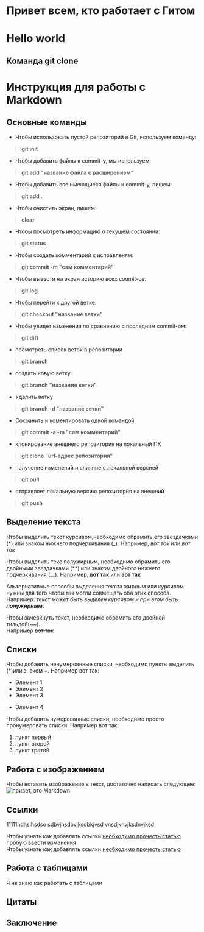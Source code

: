 # Привет всем, кто работает с Гитом
# Hello world
## Команда git clone

# Инструкция для работы с Markdown

## Основные команды

* Чтобы использовать пустой репозиторий в Git, используем команду:  
> **git init**

* Чтобы добавить файлы к commit-у, мы используем:  
> **git add "название файла с расширением"**

* Чтобы добавить все имеющиеся файлы к commit-у, пишем:  
> **git add .**

* Чтобы очистить экран, пишем:  
> **clear**

* Чтобы посмотреть информацию о текущем состоянии:  
> **git status**

* Чтобы создать комментарий к исправленям:  
> **git commit -m "сам комментарий"**  

* Чтобы вывести на экран историю всех coomit-ов:  
>**git log**  

* Чтобы перейти к другой ветке:
>**git checkout "название ветки"**  

* Чтобы увидет изменения по сравнению с последним commit-ом:  
>**git diff**  

* посмотреть список веток в репозитории
> **git branch**

* создать новую ветку
> **git branch "название ветки"**

* Удалить ветку
> **git branch -d "название ветки"**  

* Сохранить и коментировать одной командой
> **git commit -a -m "сам комментарий"**

* клонирование внешнего репозитория на  локальный ПК
> **git clone "url-адрес репозитория"**

*  получение изменений и слияние с локальной версией
> **git pull**

* отправляет локальную версию репозитория на внешний
> **git push**

## Выделение текста

Чтобы выделить текст курсивом,необходимо обрамить его звездачками (*)  или знаком нижнего подчеркивания (_). Например, *вот так* или _вот так_

Чтобы выделить текс полужирным, необходимо обрамить его двойными звездачками (**)  или знаком двойного нижнего подчеркивания (__). Например, **вот так** или __вот так__

Альтернативные способы выделения текста жирным или курсивом нужны для того чтобы мы могли совмещать оба этих способа. Например: _текст может быть выделен курсивом и при этом быть **полужирным**_.

Чтобы зачеркнуть текст, необходимо обрамить его двойной тильдой(~~).  
Например ~~вот так~~ 

## Списки

Чтобы добавить ненумеровнные списки, необходимо пункты выделить (*)или знаком +. Например вот так:
* Элемент 1
* Элемент 2
* Элемент 3
+ Элемент 4

Чтобы добавить нумерованные списки, необходимо просто пронумеровать списки. Например вот так:
1. пункт первый
2. пункт второй
3. пункт третий

## Работа с изображением

Чтобы вставить изображение в текст, достаточно написать следующее:
![привет, это Markdown](Markdown-mark.png)

## Ссылки

11111hdhsihsdso
sdbvjhsdbvjksdbkjvsd
vnsdjknvjksdnvjksd
 
Чтобы  узнать как добавлять ссылки [необходимо прочесть статью](https://docs.microsoft.com/ru-ru/contribute/how-to-write-links)
пробую ввести изменения  
Чтобы узнать как добавлять ссылки [необходимо прочесть статью](https://docs.microsoft.com/ru-ru/contribute/how-to-write-links)

## Работа с таблицами

Я не знаю как работать с таблицами

## Цитаты

## Заключение